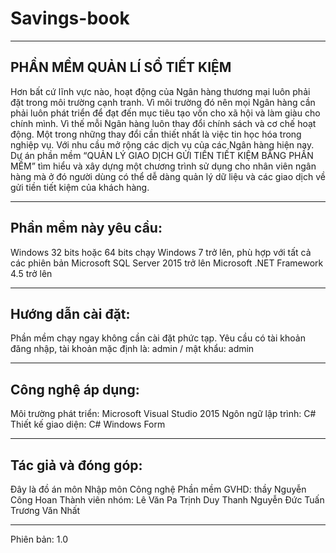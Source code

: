 ﻿# Savings-book
----------------------
PHẦN MỀM QUẢN LÍ SỔ TIẾT KIỆM
-
Hơn bất cứ lĩnh vực nào, hoạt động của Ngân hàng thương mại luôn phải đặt trong môi trường cạnh tranh. Vì môi trường đó nên mọi Ngân hàng cần phải luôn phát triển để đạt đến mục tiêu tạo vốn cho xã hội và làm giàu cho chính mình. Vì thế mỗi Ngân hàng luôn thay đổi chính sách và cơ chế hoạt động. Một trong những thay đổi cần thiết nhất là việc tin học hóa trong nghiệp vụ.
Với nhu cầu mở rộng các dịch vụ của các Ngân hàng hiện nay. Dự án phần mềm “QUẢN LÝ GIAO DỊCH GỬI TIỀN TIẾT KIỆM BẰNG PHẦN MỀM” tìm hiểu và xây dựng một chương trình sử dụng cho nhân viên ngân hàng mà ở đó người dùng có thể dễ dàng quản lý dữ liệu và các giao dịch về gửi tiền tiết kiệm của khách hàng.

----------------------
Phần mềm này yêu cầu:
-
Windows 32 bits hoặc 64 bits chạy Windows 7 trở lên, phù hợp với tất cả các phiên bản
Microsoft SQL Server 2015 trở lên
Microsoft .NET Framework 4.5 trở lên

----------------------
Hướng dẫn cài đặt:
-
Phần mềm chạy ngay không cần cài đặt phức tạp.
Yêu cầu có tài khoản đăng nhập, tài khoản mặc định là: admin / mật khẩu: admin

----------------------
Công nghệ áp dụng:
-
Môi trường phát triển: Microsoft Visual Studio 2015
Ngôn ngữ lập trình: C#
Thiết kế giao diện: C# Windows Form

----------------------
Tác giả và đóng góp:
-
Đây là đồ án môn Nhập môn Công nghệ Phần mềm
GVHD: thầy Nguyễn Công Hoan
Thành viên nhóm:
Lê Văn Pa
Trịnh Duy Thanh
Nguyễn Đức Tuấn
Trương Văn Nhất

----------------------
Phiên bản: 1.0
